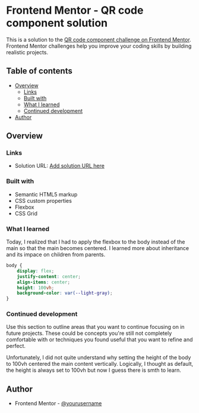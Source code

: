 # Frontend Mentor - QR code component solution

This is a solution to the [QR code component challenge on Frontend Mentor](https://www.frontendmentor.io/challenges/qr-code-component-iux_sIO_H). Frontend Mentor challenges help you improve your coding skills by building realistic projects. 

## Table of contents

- [Overview](#overview)
  - [Links](#links)
  - [Built with](#built-with)
  - [What I learned](#what-i-learned)
  - [Continued development](#continued-development)
- [Author](#author)

## Overview

### Links

- Solution URL: [Add solution URL here](https://your-solution-url.com)


### Built with

- Semantic HTML5 markup
- CSS custom properties
- Flexbox
- CSS Grid

### What I learned

Today, I realized that I had to apply the flexbox to the body instead of the main so that the main becomes centered. I learned more about inheritance and its impace on children from parents.

```css
body {
    display: flex;
    justify-content: center;
    align-items: center;
    height: 100vh;
    background-color: var(--light-gray);
}
```

### Continued development

Use this section to outline areas that you want to continue focusing on in future projects. These could be concepts you're still not completely comfortable with or techniques you found useful that you want to refine and perfect.

Unfortunately, I did not quite understand why setting the height of the body to 100vh centered the main content vertically. Logically, I thought as default, the height is always set to 100vh but now I guess there is smth to learn.
## Author

- Frontend Mentor - [@yourusername](https://www.frontendmentor.io/profile/N1Dovud)